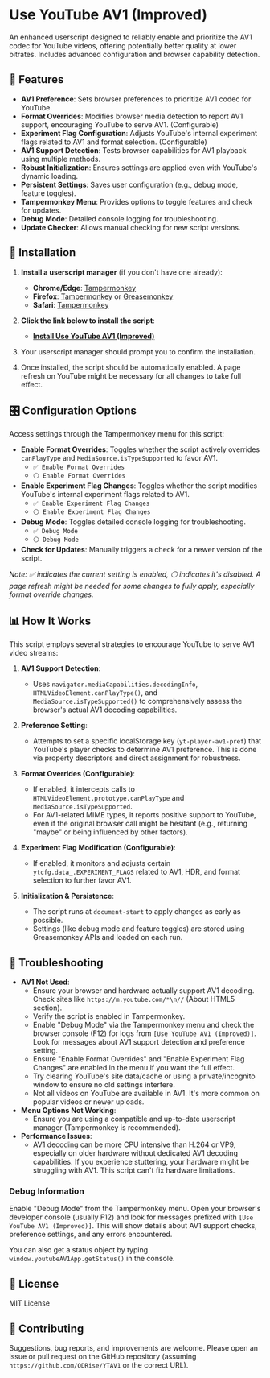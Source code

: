# Use YouTube AV1 (Improved)

An enhanced userscript designed to reliably enable and prioritize the AV1 codec for YouTube videos, offering potentially better quality at lower bitrates. Includes advanced configuration and browser capability detection.

## 🎯 Features

- **AV1 Preference**: Sets browser preferences to prioritize AV1 codec for YouTube.
- **Format Overrides**: Modifies browser media detection to report AV1 support, encouraging YouTube to serve AV1. (Configurable)
- **Experiment Flag Configuration**: Adjusts YouTube's internal experiment flags related to AV1 and format selection. (Configurable)
- **AV1 Support Detection**: Tests browser capabilities for AV1 playback using multiple methods.
- **Robust Initialization**: Ensures settings are applied even with YouTube's dynamic loading.
- **Persistent Settings**: Saves user configuration (e.g., debug mode, feature toggles).
- **Tampermonkey Menu**: Provides options to toggle features and check for updates.
- **Debug Mode**: Detailed console logging for troubleshooting.
- **Update Checker**: Allows manual checking for new script versions.

## 🚀 Installation

1.  **Install a userscript manager** (if you don't have one already):
    * **Chrome/Edge**: [Tampermonkey](https://chrome.google.com/webstore/detail/tampermonkey/dhdgffkkebhmkfjojejmpbldmpobfkfo)
    * **Firefox**: [Tampermonkey](https://addons.mozilla.org/en-US/firefox/addon/tampermonkey/) or [Greasemonkey](https://addons.mozilla.org/en-US/firefox/addon/greasemonkey/)
    * **Safari**: [Tampermonkey](https://apps.apple.com/us/app/tampermonkey/id1482490089)

2.  **Click the link below to install the script**:
    * [**Install Use YouTube AV1 (Improved)**](https://raw.githubusercontent.com/ODRise/YTAV1/main/use-youtube-av1-improved.user.js)

3.  Your userscript manager should prompt you to confirm the installation.
4.  Once installed, the script should be automatically enabled. A page refresh on YouTube might be necessary for all changes to take full effect.

## 🎛️ Configuration Options

Access settings through the Tampermonkey menu for this script:

-   **Enable Format Overrides**: Toggles whether the script actively overrides `canPlayType` and `MediaSource.isTypeSupported` to favor AV1.
    -   `✅ Enable Format Overrides`
    -   `⚪ Enable Format Overrides`
-   **Enable Experiment Flag Changes**: Toggles whether the script modifies YouTube's internal experiment flags related to AV1.
    -   `✅ Enable Experiment Flag Changes`
    -   `⚪ Enable Experiment Flag Changes`
-   **Debug Mode**: Toggles detailed console logging for troubleshooting.
    -   `✅ Debug Mode`
    -   `⚪ Debug Mode`
-   **Check for Updates**: Manually triggers a check for a newer version of the script.

*Note: ✅ indicates the current setting is enabled, ⚪ indicates it's disabled. A page refresh might be needed for some changes to fully apply, especially format override changes.*

## 📊 How It Works

This script employs several strategies to encourage YouTube to serve AV1 video streams:

1.  **AV1 Support Detection**:
    * Uses `navigator.mediaCapabilities.decodingInfo`, `HTMLVideoElement.canPlayType()`, and `MediaSource.isTypeSupported()` to comprehensively assess the browser's actual AV1 decoding capabilities.

2.  **Preference Setting**:
    * Attempts to set a specific localStorage key (`yt-player-av1-pref`) that YouTube's player checks to determine AV1 preference. This is done via property descriptors and direct assignment for robustness.

3.  **Format Overrides (Configurable)**:
    * If enabled, it intercepts calls to `HTMLVideoElement.prototype.canPlayType` and `MediaSource.isTypeSupported`.
    * For AV1-related MIME types, it reports positive support to YouTube, even if the original browser call might be hesitant (e.g., returning "maybe" or being influenced by other factors).

4.  **Experiment Flag Modification (Configurable)**:
    * If enabled, it monitors and adjusts certain `ytcfg.data_.EXPERIMENT_FLAGS` related to AV1, HDR, and format selection to further favor AV1.

5.  **Initialization & Persistence**:
    * The script runs at `document-start` to apply changes as early as possible.
    * Settings (like debug mode and feature toggles) are stored using Greasemonkey APIs and loaded on each run.

## 🐛 Troubleshooting

-   **AV1 Not Used**:
    * Ensure your browser and hardware actually support AV1 decoding. Check sites like `https://m.youtube.com/*\n//` (About HTML5 section).
    * Verify the script is enabled in Tampermonkey.
    * Enable "Debug Mode" via the Tampermonkey menu and check the browser console (F12) for logs from `[Use YouTube AV1 (Improved)]`. Look for messages about AV1 support detection and preference setting.
    * Ensure "Enable Format Overrides" and "Enable Experiment Flag Changes" are enabled in the menu if you want the full effect.
    * Try clearing YouTube's site data/cache or using a private/incognito window to ensure no old settings interfere.
    * Not all videos on YouTube are available in AV1. It's more common on popular videos or newer uploads.
-   **Menu Options Not Working**:
    * Ensure you are using a compatible and up-to-date userscript manager (Tampermonkey is recommended).
-   **Performance Issues**:
    * AV1 decoding can be more CPU intensive than H.264 or VP9, especially on older hardware without dedicated AV1 decoding capabilities. If you experience stuttering, your hardware might be struggling with AV1. This script can't fix hardware limitations.

### Debug Information
Enable "Debug Mode" from the Tampermonkey menu. Open your browser's developer console (usually F12) and look for messages prefixed with `[Use YouTube AV1 (Improved)]`. This will show details about AV1 support checks, preference settings, and any errors encountered.

You can also get a status object by typing `window.youtubeAV1App.getStatus()` in the console.

## 📝 License

MIT License

## 🤝 Contributing

Suggestions, bug reports, and improvements are welcome. Please open an issue or pull request on the GitHub repository (assuming `https://github.com/ODRise/YTAV1` or the correct URL).